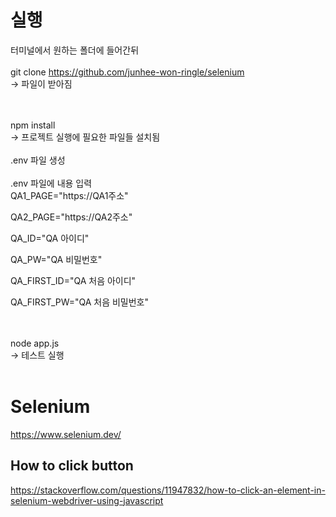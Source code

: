 # 실행

터미널에서 원하는 폴더에 들어간뒤
<br/>
<br/>
git clone https://github.com/junhee-won-ringle/selenium
<br/>
  -> 파일이 받아짐

<br/>
<br/>
npm install
<br/>
  -> 프로젝트 실행에 필요한 파일들 설치됨

<br/>
<br/>
.env 파일 생성

<br/>
<br/>
.env 파일에 내용 입력
<br/>
QA1_PAGE="https://QA1주소"

QA2_PAGE="https://QA2주소"

QA_ID="QA 아이디"

QA_PW="QA 비밀번호"

QA_FIRST_ID="QA 처음 아이디"

QA_FIRST_PW="QA 처음 비밀번호"


<br/>
<br/>
node app.js
<br/>
 -> 테스트 실행

 <br/>
 <br/>



# Selenium
https://www.selenium.dev/

## How to click button
https://stackoverflow.com/questions/11947832/how-to-click-an-element-in-selenium-webdriver-using-javascript
